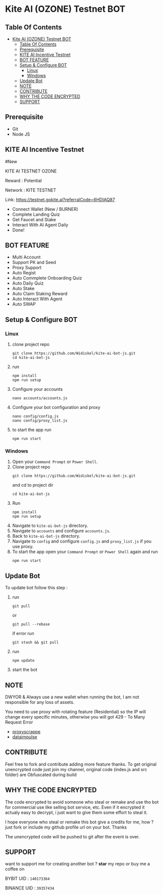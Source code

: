 # Kite AI (OZONE) Testnet BOT

## Table Of Contents
- [Kite AI (OZONE) Testnet BOT](#kite-ai-ozone-testnet-bot)
  - [Table Of Contents](#table-of-contents)
  - [Prerequisite](#prerequisite)
  - [KITE AI Incentive Testnet](#kite-ai-incentive-testnet)
  - [BOT FEATURE](#bot-feature)
  - [Setup \& Configure BOT](#setup--configure-bot)
    - [Linux](#linux)
    - [Windows](#windows)
  - [Update Bot](#update-bot)
  - [NOTE](#note)
  - [CONTRIBUTE](#contribute)
  - [WHY THE CODE ENCRYPTED](#why-the-code-encrypted)
  - [SUPPORT](#support)

## Prerequisite
- Git
- Node JS

## KITE AI Incentive Testnet
#New

KITE AI TESTNET OZONE

Reward : Potential

Network : KITE TESTNET

Link:
https://testnet.gokite.ai?referralCode=6HDIAQ87
- Connect Wallet  (New / BURNER)
- Complete Landing Quiz
- Get Faucet and Stake
- Interact With AI Agent Daily
- Done!

## BOT FEATURE

- Multi Account 
- Support PK and Seed
- Proxy Support
- Auto Regist 
- Auto Commplete Onboarding Quiz
- Auto Daily Quiz
- Auto Stake
- Auto Claim Staking Reward
- Auto Interact With Agent
- Auto SWAP


## Setup & Configure BOT

### Linux
1. clone project repo
   ```
   git clone https://github.com/Widiskel/kite-ai-bot-js.git 
   cd kite-ai-bot-js
   ```
2. run
   ```
   npm install
   npm run setup
   ```
3. Configure your accounts
   ```
   nano accounts/accounts.js
   ```
4. Configure your bot configuration and proxy
   ```
   nano config/config.js
   nano config/proxy_list.js
   ```
5. to start the app run
   ```
   npm run start
   ```
   
### Windows
1. Open your `Command Prompt` or `Power Shell`.
2. Clone project repo
   ```
   git clone https://github.com/Widiskel/kite-ai-bot-js.git
   ```
   and cd to project dir
   ```
   cd kite-ai-bot-js
   ```
3. Run 
   ```
   npm install
   npm run setup
   ```
5. Navigate to `kite-ai-bot-js` directory. 
6. Navigate to `accounts` and configure `accounts.js`.
7. Back to `kite-ai-bot-js` directory. 
8. Navigate to `config` and configure `config.js` and `proxy_list.js` if you use proxy.
9. To start the app open your `Command Prompt` or `Power Shell` again and run
    ```
    npm run start
    ```

## Update Bot

To update bot follow this step :
1. run
   ```
   git pull
   ```
   or
   ```
   git pull --rebase
   ```
   if error run
   ```
   git stash && git pull
   ```
2. run
   ```
   npm update
   ```
2. start the bot

## NOTE
DWYOR & Always use a new wallet when running the bot, I am not responsible for any loss of assets.

You need to use proxy with rotating feature (Residential) so the IP will change every specific minutes, otherwise you will got 429 - To Many Request Error
- [proxyscrappe](https://proxyscrape.com/?ref=yzi1n2y)
- [dataimpulse](https://dataimpulse.com/?aff=66393)



## CONTRIBUTE

Feel free to fork and contribute adding more feature thanks. To get original unencrypted code just join my channel, original code (index.js and src folder) are Obfuscated during build

## WHY THE CODE ENCRYPTED

The code encrypted to avoid someone who steal or remake and use tho bot for commercial use like selling bot service, etc. Even if it encrypted it actualy easy to decrypt, i just want to give them some effort to steal it. 

I hope everyone who steal or remake this bot give a credits for me, how ? just fork or include my github profile url on your bot. Thanks

The unencrypted code will be pushed to git after the event is over.

## SUPPORT

want to support me for creating another bot ?
**star** my repo or buy me a coffee on

BYBIT UID : `140173364`

BINANCE UID : `39357434`
